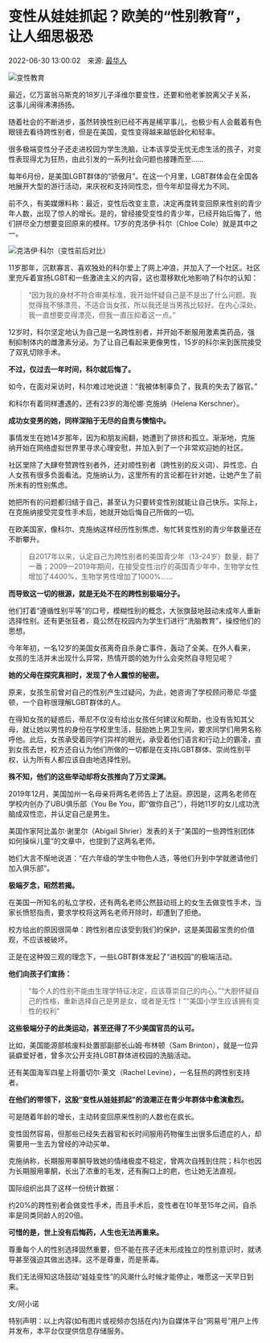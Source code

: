 # 变性从娃娃抓起？欧美的“性别教育”，让人细思极恐

2022-06-30 13:00:02　来源: [最华人](https://www.163.com/dy/media/T1432628947342.html)

![变性教育](https://static.ws.126.net/163/f2e/dy_media/dy_media/static/images/ipLocation.f6d00eb.svg)

最近，亿万富翁马斯克的18岁儿子泽维尔要变性，还要和他老爹脱离父子关系，这事儿闹得沸沸扬扬。

随着社会的不断进步，虽然转换性别已经不再是稀罕事儿，也极少有人会戴着有色眼镜去看待跨性别者，但是在美国，变性变得越来越低龄化和轻率。

很多极端变性分子还走进校园为学生洗脑，让本该享受无忧无虑生活的孩子，对变性表现得尤为狂热，由此引发的一系列社会问题也接踵而至……

每年6月份，是美国LGBT群体的“骄傲月”。在这一个月里，LGBT群体会在全国各地展开大型的游行活动，来庆祝和支持同性恋，但今年却显得尤为不同。

前不久，有美媒爆料称：最近，变性后改变主意，决定再度转变回原来性别的青少年人数，出现了惊人的增长。是的，曾经接受变性的青少年，已经开始后悔了，他们拼尽全力想要变回原来的模样。17岁的克洛伊·科尔（Chloe Cole）就是其中之一。

![克洛伊·科尔（变性前后对比）](https://some-valid-image-url)

11岁那年，沉默寡言、喜欢独处的科尔爱上了网上冲浪，并加入了一个社区。社区里充斥着宣扬LGBT和一些激进主义的内容，这也潜移默化地影响了科尔的认知：

> “因为我的身材不符合审美标准，我开始怀疑自己是不是出了什么问题。我觉得我不够漂亮，不适合当女孩，所以我还是当男孩比较好。在内心深处，我一直想要变得漂亮，但我一直压抑着这一点。”

12岁时，科尔坚定地认为自己是一名跨性别者，并开始不断服用激素类药品，强制抑制体内的雌激素分泌。为了让自己看起来更像男性，15岁的科尔来到医院接受了双乳切除手术。

**不过，仅过去一年时间，科尔就后悔了。**

如今，在面对采访时，科尔难过地说道：“我被体制辜负了，我真的失去了器官。”

和科尔有着同样遭遇的，还有23岁的海伦娜·克施纳（Helena Kerschner）。

**成功女变男的她，同样深陷于无尽的自责与懊恼中。**

事情发生在她14岁那年，因为和朋友闹翻，她遭到了排挤和孤立。渐渐地，克施纳开始在网络虚拟世界里寻求心理安慰，并加入到了一个非常欢迎她的社区。

社区里除了大肆夸赞跨性别者外，还对顺性别者（跨性别的反义词）、异性恋、白人女孩有很多负面看法。克施纳认为，这里所有的言论都在针对她，让她产生了前所未有的性别焦虑。

她把所有的问题都归结于自己，甚至认为只要转变性别就能让自己快乐。实际上，在克施纳接受完变性手术后，她就开始后悔自己所做的一切。

在欧美国家，像科尔、克施纳这样经历性别焦虑、匆忙转变性别的青少年数量还在不断攀升。

> 自2017年以来，认定自己为跨性别者的美国青少年（13-24岁）数量，翻了一番；2009—2019年期间，在接受变性治疗的英国青少年中，生物学女性增加了4400%，生物学男性增加了1000%……

**而导致这一切的根源，就是无处不在的跨性别极端分子。**

他们打着“遵循性别平等”的口号，模糊性别的概念，大张旗鼓地鼓动未成年人重新选择性别。还有更张狂者，竟公然在校园内为学生们进行“洗脑教育”，操控他们的思想。

今年年初，一名12岁的美国女孩离奇自杀身亡事件，轰动了全美。在外人看来，女孩的生活并未出现什么异常，热情开朗的她为什么会突然自寻短见呢？

**她的父母在探究真相时，发现了令人震惊的秘密。**

原来，女孩生前曾对自己的性别产生过疑问，为此，她咨询了学校顾问蒂尼·华盛顿，一个自称很理解LGBT群体的人。

在得知女孩的疑惑后，蒂尼不仅没有给出女孩任何建议和帮助，也没有告知其父母，就让她以男性的身份在学校里生活，鼓励她上男卫生间，要求同学们用男名称呼他。此后，女孩承受着同学们异样的眼光，承受着他们语言和行动上的霸凌，直到女孩去世，校方还自认为他们所做的一切都是在支持LGBT群体、崇尚性别平权，认为所有人都应该自由地选择性别。

**殊不知，他们的这些举动却将女孩推向了万丈深渊。**

2019年12月，美国加州一名母亲将两名老师告上了法庭。原因是，这两名老师在学校内创办了UBU俱乐部（You Be You，即“做你自己”），将她11岁的女儿成功洗脑成双性恋，并认定自己是男生。

美国作家阿比盖尔·谢里尔（Abigail Shrier）发表的关于“美国的一些跨性别团体如何操纵儿童”的文章中，也提到了这两名老师。

她们大言不惭地说道：“在六年级的学生中物色人选，等他们升到中学就邀请他们加入俱乐部”。

**极端歹念，昭然若揭。**

在美国一所知名的私立学校，还有两名老师公然鼓动班上的女生去做变性手术，当家长愤怒指责，要求学校将这两名老师开除时，却遭到了拒绝。

校方给出的原因很简单：跨性别者应该受到我们的保护，这是美国最宝贵的价值观，不应该被破坏。

正是在这种毁三观的理念下，一些LGBT群体发起了“进校园”的极端活动。

**他们向孩子们宣扬：**

> “每个人的性别不能由生理学特征决定，应该尊崇自己的内心。”“大胆怀疑自己的性格，重新选择自己是男是女，或者是无性！”“美国小学生应该拥有变性的权利”

**这些极端分子的此类运动，甚至还得了不少美国官员的认可。**

比如，美国能源部核废料处置部副部长山姆·布林顿（Sam Brinton），就是一位异装癖爱好者，曾多次公开支持LGBT群体进校园的洗脑活动。

还有美国海军四星上将蕾切尔·莱文（Rachel Levine），一名狂热的跨性别支持者。

**在他们的带领下，这股“变性从娃娃抓起”的浪潮正在青少年群体中愈演愈烈。**

可是随着年龄的增长，主动转变回原来性别的人数也在疯长。

变性固然容易，但那些已经失去器官和长时间服用药物催生出很多后遗症的人，却需要用一生去为曾经的冲动买单。

克施纳称，长期服用睾酮导致她的情绪极度不稳定，曾两次自残到住院；科尔也因为长期服用睾酮，长出了浓重的毛发，还有胸口上的疤，也让她无法直视。

国际组织出具了这样一份统计数据：

约20%的跨性别者会做变性手术，而且手术后，变性者在10年至15年之间，自杀率是同类同龄人的20倍。

**可惜的是，世上没有后悔药，人生也无法再重来。**

尊重每个人的性别选择固然重要，但不能在孩子还未形成独立的性别意识时，就诱导甚至强迫其做出选择。这不是尊重，而是荼毒。

我们无法得知这场鼓动“娃娃变性”的风潮什么时候才能停止，唯愿这一天早日到来。

文/阿小诺

特别声明：以上内容(如有图片或视频亦包括在内)为自媒体平台“网易号”用户上传并发布，本平台仅提供信息存储服务。
<!-- tcd_original_link https://www.163.com/dy/article/HB3SGAKQ0512856T.html -->
